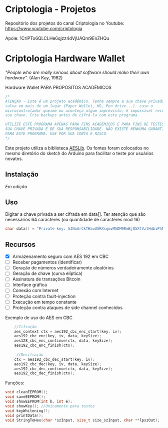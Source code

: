 # Criptologia - Projetos
Repositório dos projetos do canal Criptologia no Youtube: https://www.youtube.com/criptologia

Apoie: 1CriPTo6QLCLHe6qjzz4dVjUAQm9EnZHQu

Criptologia Hardware Wallet
==============

*"People who are really serious about software should make their own hardware".* (Alan Kay, 1982)

Hardware Wallet PARA PROPÓSITOS ACADÊMICOS

```c
/*
ATENÇÃO - Este é um projeto acadêmico. Tenha sempre a sua chave privada 
salva em mais de um lugar (Paper Wallet, HD, Pen drive...). caso o 
microcontrolador queime ou aconteça algum imprevisto, é impossível recuperar
sua chave. Crie backups antes de cifrá-la com este programa.

UTILIZE ESTE PROGRAMA APENAS PARA FINS ACADÊMICOS E PARA FINS DE TESTES. 
SUA CHAVE PRIVADA É DE SUA RESPONSABILIDADE. NÃO EXISTE NENHUMA GARANTIA 
PARA ESTE PROGRAMA. USE POR SUA CONTA E RISCO.
*/
```

Este projeto utiliza a biblioteca [AESLib](https://github.com/DavyLandman/AESLib). Os fontes foram colocados no mesmo diretório do sketch do Arduino para facilitar o teste por usuários novatos.

Instalação
-----
*Em edição*

Uso
-----
Digitar a chave privada a ser cifrada em data[]. Ter atenção que são necessários 64 caracteres (ou quantidade de caracteres mod 16)

```c
char data[] = "Private key: 5JNoArCkTHzwUSRXsqmvM5DM9RmBjQ5XfVztHdbiPhNi4JEAWDc"; //64 chars == 64 bytes
```

Recursos
-----

-  [X] Armazenamento seguro com AES 192 em CBC
-  [ ] Receber pagamentos (identificar)
-  [ ] Geração de números verdadeiramente aleatórios
-  [ ] Geração de chave (curva elíptica)
-  [ ] Assinatura de transações Bitcoin
-  [ ] Interface gráfica
-  [ ] Conexão com Internet
-  [ ] Proteção contra fault-injection
-  [ ] Execução em tempo constante
-  [ ] Proteção contra ataques de side channel conhecidos

Exemplo de uso do AES em CBC

```c
    //Cifração
    aes_context ctx = aes192_cbc_enc_start(key, iv);
    aes192_cbc_enc(key, iv, data, keySize);
    aes128_cbc_enc_continue(ctx, data, keySize); 
    aes192_cbc_enc_finish(ctx);
    
     //Decifração
    ctx = aes192_cbc_dec_start(key, iv);
    aes192_cbc_dec(key, iv, data, keySize);
    aes192_cbc_dec_continue(ctx, data, keySize);
    aes192_cbc_dec_finish(ctx);
```

Funções:
	
```c
void cleanEEPROM();
void saveEEPROM();
void showEEPROM(int b, int e);
void showKey(); //Unicamente para testes
void keyWhitening();
void printData();
void StringToHex(char *szInput, size_t size_szInput, char **lpszOut);
```
